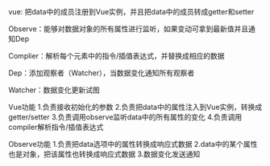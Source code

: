vue: 把data中的成员注册到Vue实例，并且把data中的成员转成getter和setter

Observe：能够对数据对象的所有属性进行监听，如果变动可拿到最新值并且通知Dep

Complier：解析每个元素中的指令/插值表达式，并替换成相应的数据

Dep：添加观察者（Watcher），当数据变化通知所有观察者

Watcher：数据变化更新试图

Vue功能
1.负责接收初始化的参数
2.负责把data中的属性注入到Vue实例，转换成getter/setter
3.负责调用observe监听data中的所有属性的变化
4.负责调用compiler解析指令/插值表达式

Observe功能
1.负责把data选项中的属性转换成响应式数据
2.data中的某个属性也是对象，把该属性也转换成响应式数据
3.数据变化发送通知